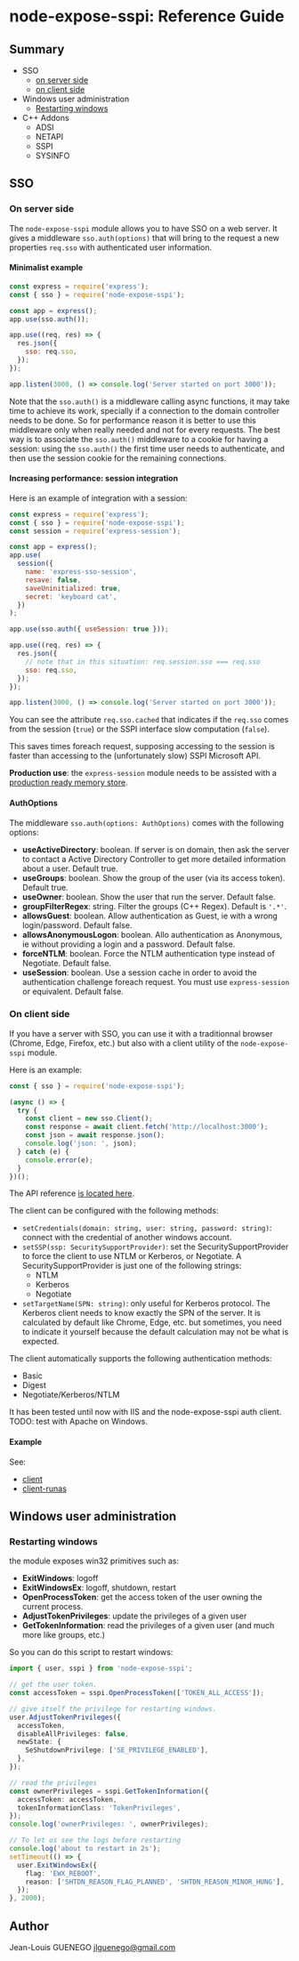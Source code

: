 # node-expose-sspi: Reference Guide

## Summary

- SSO
  - [on server side](#On-server-side)
  - [on client side](#On-client-side)
- Windows user administration
  - [Restarting windows](#Restarting-windows)
- C++ Addons
  - ADSI
  - NETAPI
  - SSPI
  - SYSINFO

## SSO

### On server side

The `node-expose-sspi` module allows you to have SSO on a web server. It gives a
middleware `sso.auth(options)` that will bring to the request a new properties
`req.sso` with authenticated user information.

#### Minimalist example

```js
const express = require('express');
const { sso } = require('node-expose-sspi');

const app = express();
app.use(sso.auth());

app.use((req, res) => {
  res.json({
    sso: req.sso,
  });
});

app.listen(3000, () => console.log('Server started on port 3000'));
```

Note that the `sso.auth()` is a middleware calling async functions, it may take
time to achieve its work, specially if a connection to the domain controller
needs to be done. So for performance reason it is better to use this middleware
only when really needed and not for every requests. The best way is to associate
the `sso.auth()` middleware to a cookie for having a session: using the
`sso.auth()` the first time user needs to authenticate, and then use the session
cookie for the remaining connections.

#### Increasing performance: session integration

Here is an example of integration with a session:

```js
const express = require('express');
const { sso } = require('node-expose-sspi');
const session = require('express-session');

const app = express();
app.use(
  session({
    name: 'express-sso-session',
    resave: false,
    saveUninitialized: true,
    secret: 'keyboard cat',
  })
);

app.use(sso.auth({ useSession: true }));

app.use((req, res) => {
  res.json({
    // note that in this situation: req.session.sso === req.sso
    sso: req.sso,
  });
});

app.listen(3000, () => console.log('Server started on port 3000'));
```

You can see the attribute `req.sso.cached` that indicates if the `req.sso` comes
from the session (`true`) or the SSPI interface slow computation (`false`).

This saves times foreach request, supposing accessing to the session is faster
than accessing to the (unfortunately slow) SSPI Microsoft API.

**Production use**: the `express-session` module needs to be assisted with a
[production ready memory store](https://github.com/expressjs/session#compatible-session-stores).

#### AuthOptions

The middleware `sso.auth(options: AuthOptions)` comes with the following
options:

- **useActiveDirectory**: boolean. If server is on domain, then ask the server
  to contact a Active Directory Controller to get more detailed information
  about a user. Default true.
- **useGroups**: boolean. Show the group of the user (via its access token).
  Default true.
- **useOwner**: boolean. Show the user that run the server. Default false.
- **groupFilterRegex**: string. Filter the groups (C++ Regex). Default is
  `'.*'`.
- **allowsGuest**: boolean. Allow authentication as Guest, ie with a wrong
  login/password. Default false.
- **allowsAnonymousLogon**: boolean. Allo authentication as Anonymous, ie
  without providing a login and a password. Default false.
- **forceNTLM**: boolean. Force the NTLM authentication type instead of
  Negotiate. Default false.
- **useSession**: boolean. Use a session cache in order to avoid the
  authentication challenge foreach request. You must use `express-session` or
  equivalent. Default false.

### On client side

If you have a server with SSO, you can use it with a traditionnal browser
(Chrome, Edge, Firefox, etc.) but also with a client utility of the
`node-expose-sspi` module.

Here is an example:

```js
const { sso } = require('node-expose-sspi');

(async () => {
  try {
    const client = new sso.Client();
    const response = await client.fetch('http://localhost:3000');
    const json = await response.json();
    console.log('json: ', json);
  } catch (e) {
    console.error(e);
  }
})();
```

The API reference [is located here](../api/classes/_src_sso_client_.client.md).

The client can be configured with the following methods:

- `setCredentials(domain: string, user: string, password: string)`: connect with
  the credential of another windows account.
- `setSSP(ssp: SecuritySupportProvider)`: set the SecuritySupportProvider to
  force the client to use NTLM or Kerberos, or Negotiate. A
  SecuritySupportProvider is just one of the following strings:
  - NTLM
  - Kerberos
  - Negotiate
- `setTargetName(SPN: string)`: only useful for Kerberos protocol. The Kerberos
  client needs to know exactly the SPN of the server. It is calculated by
  default like Chrome, Edge, etc. but sometimes, you need to indicate it
  yourself because the default calculation may not be what is expected.

The client automatically supports the following authentication methods:

- Basic
- Digest
- Negotiate/Kerberos/NTLM

It has been tested until now with IIS and the node-expose-sspi auth client.
TODO: test with Apache on Windows.

#### Example

See:

- [client](../../examples/client)
- [client-runas](../../examples/client-runas)

## Windows user administration

### Restarting windows

the module exposes win32 primitives such as:

- **ExitWindows**: logoff
- **ExitWindowsEx**: logoff, shutdown, restart
- **OpenProcessToken**: get the access token of the user owning the current
  process.
- **AdjustTokenPrivileges**: update the privileges of a given user
- **GetTokenInformation**: read the privileges of a given user (and much more
  like groups, etc.)

So you can do this script to restart windows:

```ts
import { user, sspi } from 'node-expose-sspi';

// get the user token.
const accessToken = sspi.OpenProcessToken(['TOKEN_ALL_ACCESS']);

// give itself the privilege for restarting windows.
user.AdjustTokenPrivileges({
  accessToken,
  disableAllPrivileges: false,
  newState: {
    SeShutdownPrivilege: ['SE_PRIVILEGE_ENABLED'],
  },
});

// read the privileges
const ownerPrivileges = sspi.GetTokenInformation({
  accessToken: accessToken,
  tokenInformationClass: 'TokenPrivileges',
});
console.log('ownerPrivileges: ', ownerPrivileges);

// To let us see the logs before restarting
console.log('about to restart in 2s');
setTimeout(() => {
  user.ExitWindowsEx({
    flag: 'EWX_REBOOT',
    reason: ['SHTDN_REASON_FLAG_PLANNED', 'SHTDN_REASON_MINOR_HUNG'],
  });
}, 2000);
```

## Author

Jean-Louis GUENEGO <jlguenego@gmail.com>
